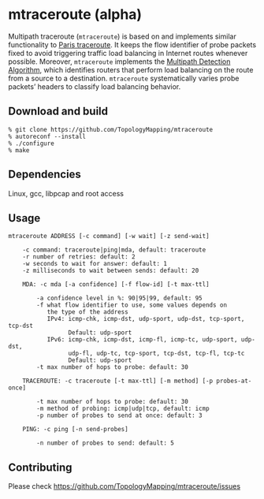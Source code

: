 # mtraceroute (alpha)

Multipath traceroute (`mtraceroute`) is based on and implements similar functionality to [Paris traceroute](https://paris-traceroute.net). It keeps the flow identifier of probe packets fixed to avoid triggering traffic load balancing in Internet routes whenever possible. Moreover, `mtraceroute` implements the [Multipath Detection Algorithm](https://paris-traceroute.net/publications), which identifies routers that perform load balancing on the route from a source to a destination. `mtraceroute` systematically varies probe packets’ headers to classify load balancing behavior. 

## Download and build
```
% git clone https://github.com/TopologyMapping/mtraceroute
% autoreconf --install
% ./configure
% make
```

## Dependencies

Linux, gcc, libpcap and root access

## Usage
```
mtraceroute ADDRESS [-c command] [-w wait] [-z send-wait]

    -c command: traceroute|ping|mda, default: traceroute
    -r number of retries: default: 2
    -w seconds to wait for answer: default: 1
    -z milliseconds to wait between sends: default: 20
            
    MDA: -c mda [-a confidence] [-f flow-id] [-t max-ttl]

        -a confidence level in %: 90|95|99, default: 95
        -f what flow identifier to use, some values depends on
           the type of the address
           IPv4: icmp-chk, icmp-dst, udp-sport, udp-dst, tcp-sport, tcp-dst
                 Default: udp-sport
           IPv6: icmp-chk, icmp-dst, icmp-fl, icmp-tc, udp-sport, udp-dst,
                 udp-fl, udp-tc, tcp-sport, tcp-dst, tcp-fl, tcp-tc
                 Default: udp-sport
        -t max number of hops to probe: default: 30

    TRACEROUTE: -c traceroute [-t max-ttl] [-m method] [-p probes-at-once]

        -t max number of hops to probe: default: 30
        -m method of probing: icmp|udp|tcp, default: icmp
        -p number of probes to send at once: default: 3

    PING: -c ping [-n send-probes]

        -n number of probes to send: default: 5
```

## Contributing

Please check https://github.com/TopologyMapping/mtraceroute/issues
